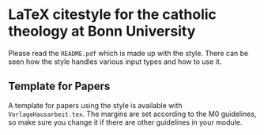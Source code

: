 # LaTeX citestyle for the catholic theology at Bonn University

Please read the `README.pdf` which is made up with the style. There can be seen how the style handles various input types and how to use it.


## Template for Papers

A template for papers using the style is available with `VorlageHausarbeit.tex`. The margins are set according to the M0 guidelines, so make sure you change it if there are other guidelines in your module.

